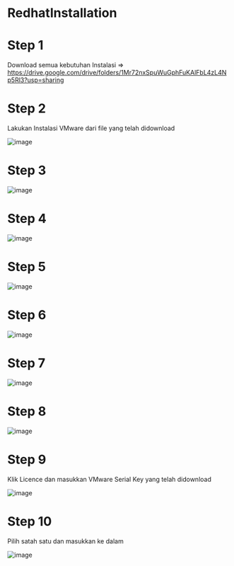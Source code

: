 # RedhatInstallation
# Step 1
Download semua kebutuhan Instalasi => https://drive.google.com/drive/folders/1Mr72nxSpuWuGphFuKAlFbL4zL4Np5Rl3?usp=sharing
# Step 2 
Lakukan Instalasi VMware dari file yang telah didownload

![image](https://github.com/user-attachments/assets/08f191ad-3985-433f-af95-6e9b7e2eb90a)

# Step 3
![image](https://github.com/user-attachments/assets/3d72b3dd-f561-4469-bf8a-5bda447aad16)

# Step 4 
![image](https://github.com/user-attachments/assets/eb1d00f8-0345-405f-b1ba-830102bd0908)

# Step 5
![image](https://github.com/user-attachments/assets/dad26eb7-54fe-4dd4-ac13-a442789170a1)

# Step 6 
![image](https://github.com/user-attachments/assets/60d9f5ca-4af7-4bdb-af29-26a3a715ca91)

# Step 7 
![image](https://github.com/user-attachments/assets/5db1ea9c-42a6-4b06-905b-730fbb2e26e9)

# Step 8
![image](https://github.com/user-attachments/assets/29496e8f-2276-42b3-8e8a-2991e42b5e60)

# Step 9
Klik Licence dan masukkan VMware Serial Key yang telah didownload

![image](https://github.com/user-attachments/assets/3082242e-5a9e-4b5f-bfac-9b541d78b074)

# Step 10
Pilih satah satu dan masukkan ke dalam 

![image](https://github.com/user-attachments/assets/b60ee181-1218-4faa-8bd7-bc36e8ee2e16)





